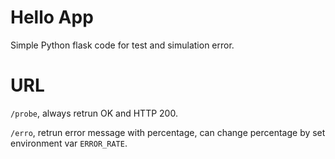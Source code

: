 # Hello App

Simple Python flask code for test and simulation error.

# URL

`/probe`, always retrun OK and HTTP 200.

`/erro`, retrun error message with percentage, can change percentage by set environment var `ERROR_RATE`.
